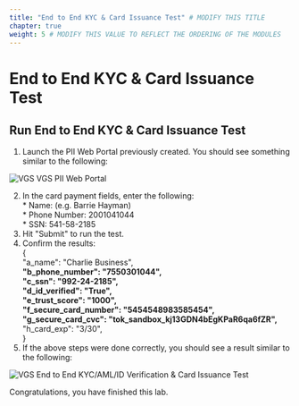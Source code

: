 ```yaml
---
title: "End to End KYC & Card Issuance Test" # MODIFY THIS TITLE
chapter: true
weight: 5 # MODIFY THIS VALUE TO REFLECT THE ORDERING OF THE MODULES
---
```


# End to End KYC & Card Issuance Test <!-- MODIFY THIS HEADING -->

## Run End to End KYC & Card Issuance Test  

1) Launch the PII Web Portal previously created. You should see something similar to the following:  

![VGS VGS PII Web Portal](/images/vgs-pii-web-portal.png)  

2) In the card payment fields, enter the following:  
        * Name: <Your Name or Test Name> (e.g. Barrie Hayman)  
        * Phone Number: 2001041044  
        * SSN: 541-58-2185  
3) Hit "Submit" to run the test.  
4) Confirm the results:  
	{  
	 "a_name": "Charlie Business",  
	 **"b_phone_number": "7550301044",**  
	 **"c_ssn": "992-24-2185",**  
	 **"d_id_verified": "True",**  
	 **"e_trust_score": "1000",**  
	 **"f_secure_card_number": "5454548983585454",**  
	 **"g_secure_card_cvc": "tok_sandbox_kj13GDN4bEgKPaR6qa6fZR",**  
	 "h_card_exp": "3/30",  
	}  
5) If the above steps were done correctly, you should see a result similar to the following:  

![VGS End to End KYC/AML/ID Verification & Card Issuance Test](/images/vgs-end-to-end-kyc-aml-id-verification-&-card-issuance-test.png)  


Congratulations, you have finished this lab.  
